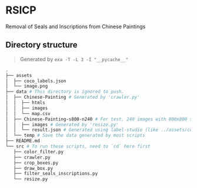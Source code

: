 # RSICP

Removal of Seals and Inscriptions from Chinese Paintings

## Directory structure

> Generated by `exa -T -L 3 -I "__pycache__"`

```sh
.
├── assets
│  ├── coco_labels.json
│  └── image.png
├── data # This directory is ignored to push.
│  ├── Chinese-Painting # Generated by 'crawler.py'
│  │  ├── htmls
│  │  ├── images
│  │  └── map.csv
│  ├── Chinese-Painting-s800-n240 # For test, 240 images with 800x800 size
│  │  ├── images # Generated by 'resize.py'
│  │  └── result.json # Generated using label-studio (like ../assets/coco_labels.json)
│  └── temp # Save the data generated by most scripts
├── README.md
└── src # To run these scripts, need to `cd` here first
   ├── color_filter.py
   ├── crawler.py
   ├── crop_boxes.py
   ├── draw_box.py
   ├── filter_seals_inscriptions.py
   └── resize.py
```

